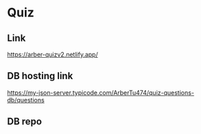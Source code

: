 # Quiz
## Link
https://arber-quizv2.netlify.app/

## DB hosting link
https://my-json-server.typicode.com/ArberTu474/quiz-questions-db/questions

## DB repo

